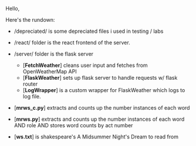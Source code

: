 Hello,

Here's the rundown:
- /depreciated/ is some depreciated files i used in testing / labs
- /react/  folder is the react frontend of the server.
- /server/ folder is the flask server
    - \[**FetchWeather**\] cleans user input and fetches from OpenWeatherMap API
    - \[**FlaskWeather**\] sets up flask server to handle requests w/ flask router
    - \[**LogWrapper**\] is a custom wrapper for FlaskWeather which logs to log file. 

- \[**mrws_c.py**\] extracts and counts up the number instances of each word 
- \[**mrws.py**\]   extracts and counts up the number instances of each word AND role AND stores word counts by act number
- \[**ws.txt**\] is shakespeare's A Midsummer Night's Dream to read from